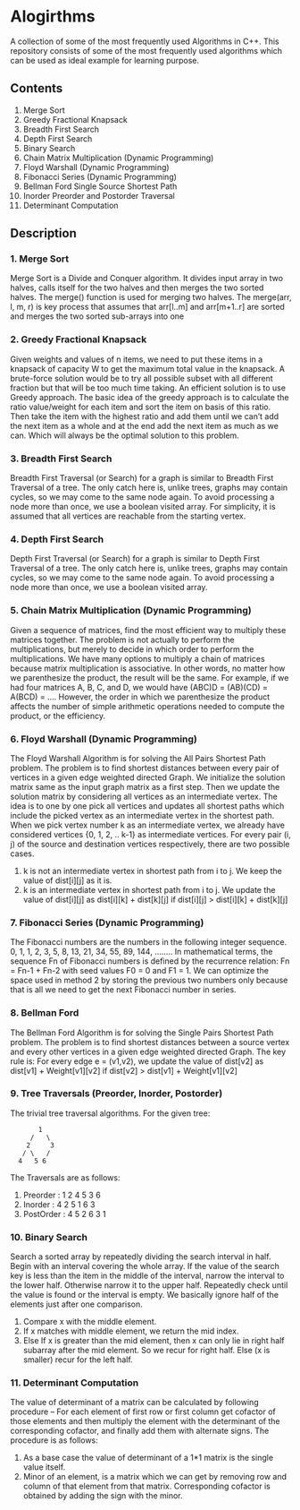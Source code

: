# Alogirthms
A collection of some of the most frequently used Algorithms in C++. This repository consists of some of the most frequently used algorithms which can be used as ideal example for learning purpose.

## Contents
1. Merge Sort
2. Greedy Fractional Knapsack
3. Breadth First Search
4. Depth First Search
5. Binary Search
6. Chain Matrix Multiplication (Dynamic Programming)
7. Floyd Warshall (Dynamic Programming)
8. Fibonacci Series (Dynamic Programming)
9. Bellman Ford Single Source Shortest Path
10. Inorder Preorder and Postorder Traversal
11. Determinant Computation


## Description
### 1. Merge Sort
Merge Sort is a Divide and Conquer algorithm. It divides input array in two halves, calls itself for the two halves and then merges the two sorted halves. The merge() function is used for merging two halves. The merge(arr, l, m, r) is key process that assumes that arr[l..m] and arr[m+1..r] are sorted and merges the two sorted sub-arrays into one
### 2. Greedy Fractional Knapsack
Given weights and values of n items, we need to put these items in a knapsack of capacity W to get the maximum total value in the knapsack. A brute-force solution would be to try all possible subset with all different fraction but that will be too much time taking. An efficient solution is to use Greedy approach. The basic idea of the greedy approach is to calculate the ratio value/weight for each item and sort the item on basis of this ratio. Then take the item with the highest ratio and add them until we can’t add the next item as a whole and at the end add the next item as much as we can. Which will always be the optimal solution to this problem.
### 3. Breadth First Search
Breadth First Traversal (or Search) for a graph is similar to Breadth First Traversal of a tree. The only catch here is, unlike trees, graphs may contain cycles, so we may come to the same node again. To avoid processing a node more than once, we use a boolean visited array. For simplicity, it is assumed that all vertices are reachable from the starting vertex.
### 4. Depth First Search
Depth First Traversal (or Search) for a graph is similar to Depth First Traversal of a tree. The only catch here is, unlike trees, graphs may contain cycles, so we may come to the same node again. To avoid processing a node more than once, we use a boolean visited array.
### 5. Chain Matrix Multiplication (Dynamic Programming)
Given a sequence of matrices, find the most efficient way to multiply these matrices together. The problem is not actually to perform the multiplications, but merely to decide in which order to perform the multiplications.
We have many options to multiply a chain of matrices because matrix multiplication is associative. In other words, no matter how we parenthesize the product, the result will be the same. For example, if we had four matrices A, B, C, and D, we would have 
(ABC)D = (AB)(CD) = A(BCD) = ....  However, the order in which we parenthesize the product affects the number of simple arithmetic operations needed to compute the product, or the efficiency.
### 6. Floyd Warshall (Dynamic Programming)
The Floyd Warshall Algorithm is for solving the All Pairs Shortest Path problem. The problem is to find shortest distances between every pair of vertices in a given edge weighted directed Graph. We initialize the solution matrix same as the input graph matrix as a first step. Then we update the solution matrix by considering all vertices as an intermediate vertex. The idea is to one by one pick all vertices and updates all shortest paths which include the picked vertex as an intermediate vertex in the shortest path. When we pick vertex number k as an intermediate vertex, we already have considered vertices {0, 1, 2, .. k-1} as intermediate vertices. For every pair (i, j) of the source and destination vertices respectively, there are two possible cases.
1) k is not an intermediate vertex in shortest path from i to j. We keep the value of dist[i][j] as it is.
2) k is an intermediate vertex in shortest path from i to j. We update the value of dist[i][j] as dist[i][k] + dist[k][j] if dist[i][j] > dist[i][k] + dist[k][j]
### 7. Fibonacci Series (Dynamic Programming)
The Fibonacci numbers are the numbers in the following integer sequence.
0, 1, 1, 2, 3, 5, 8, 13, 21, 34, 55, 89, 144, ……..
In mathematical terms, the sequence Fn of Fibonacci numbers is defined by the recurrence relation: 
  Fn = Fn-1 + Fn-2
with seed values
   F0 = 0 and F1 = 1.
We can optimize the space used in method 2 by storing the previous two numbers only because that is all we need to get the next Fibonacci number in series.
### 8. Bellman Ford
The Bellman Ford Algorithm is for solving the Single Pairs Shortest Path problem. The problem is to find shortest distances between a source vertex and every other vertices in a given edge weighted directed Graph. The key rule is: 
For every edge e = (v1,v2), we update the value of dist[v2] as dist[v1] + Weight[v1][v2] if dist[v2] > dist[v1] + Weight[v1][v2]
### 9. Tree Traversals (Preorder, Inorder, Postorder)
The trivial tree traversal algorithms. For the given tree:
```
       1
     /   \
    2     3
   / \   /
  4   5 6
```
The Traversals are as follows:
1) Preorder : 1 2 4 5 3 6 
2) Inorder : 4 2 5 1 6 3 
3) PostOrder : 4 5 2 6 3 1 
### 10. Binary Search
Search a sorted array by repeatedly dividing the search interval in half. Begin with an interval covering the whole array. If the value of the search key is less than the item in the middle of the interval, narrow the interval to the lower half. Otherwise narrow it to the upper half. Repeatedly check until the value is found or the interval is empty.
We basically ignore half of the elements just after one comparison. 
1) Compare x with the middle element.
2) If x matches with middle element, we return the mid index.
3) Else If x is greater than the mid element, then x can only lie in right half subarray after the mid element. So we recur for right half.
Else (x is smaller) recur for the left half.
### 11. Determinant Computation
The value of determinant of a matrix can be calculated by following procedure –
For each element of first row or first column get cofactor of those elements and then multiply the element with the determinant of the corresponding cofactor, and finally add them with alternate signs. The procedure is as follows:
1) As a base case the value of determinant of a 1\*1 matrix is the single value itself.
2) Minor of an element, is a matrix which we can get by removing row and column of that element from that matrix. Corresponding cofactor is obtained by adding the sign with the minor.
